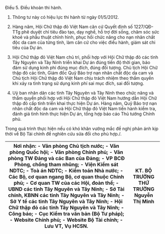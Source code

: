 Điều 5. Điều khoản thi hành.

1. Thông tư này có hiệu lực thi hành từ ngày 01/5/2012.

2. Hàng năm, Hội Chữ thập đỏ Việt Nam căn cứ Quyết định số 1227/QĐ-TTg phê duyệt chỉ tiêu đào tạo, dạy nghề, hỗ trợ đời sống, chăm sóc sức khoẻ và phẫu thuật chỉnh hình, phục hồi chức năng cho nạn nhân chất độc da cam của từng tỉnh, làm căn cứ cho việc điều hành, giám sát chi tiêu của Dự án.

3. Hội Chữ thập đỏ Việt Nam chủ trì, phối hợp với Hội Chữ thập đỏ các tỉnh Tây Nguyên và Tây Ninh triển khai Dự án đúng tiến độ thời gian, bảo đảm sử dụng kinh phí đúng mục đích, đúng đối tượng. Chủ tịch Hội Chữ thập đỏ các tỉnh, Giám đốc Quỹ Bảo trợ nạn nhân chất độc da cam và Chủ tịch Hội Chữ thập đỏ Việt Nam chịu trách nhiệm theo thẩm quyền khi xảy ra tình trạng sử dụng kinh phí sai mục đích, sai đối tượng.

4. Uỷ ban nhân dân các tỉnh Tây Nguyên và Tây Ninh theo chức năng và thẩm quyền phối hợp với Hội Chữ thập đỏ Việt Nam hướng dẫn Hội Chữ thập đỏ cấp tỉnh triển khai thực hiện Dự án. Hàng năm, Quỹ Bảo trợ nạn nhân chất độc da cam và Hội Chữ thập đỏ Việt Nam tiến hành kiểm tra, đánh giá tình hình thực hiện Dự án, tổng hợp báo cáo Thủ tướng Chính phủ.

Trong quá trình thực hiện nếu có khó khăn vướng mắc đề nghị phản ánh kịp thời về Bộ Tài chính để nghiên cứu sửa đổi cho phù hợp./.

| Nơi nhận: - Văn phòng Chủ tịch nước; - Văn phòng Quốc hội; - Văn phòng Chính phủ; - Văn phòng TW Đảng và các Ban của Đảng; - VP BCĐ Phòng, chống tham nhũng; - Viện Kiểm sát NDTC; - Toà án NDTC; - Kiểm toán Nhà nước; - Các Bộ, cơ quan ngang Bộ, cơ quan thuộc Chính phủ; - Cơ quan TW của các Hội, đoàn thể; - UBND các tỉnh Tây Nguyên và Tây Ninh; - Sở Tài chính, KBNN các tỉnh Tây Nguyên và Tây Ninh; - Sở Y tế các tỉnh Tây Nguyên và Tây Ninh; - Hội Chữ thập đỏ các tỉnh Tây Nguyên và Tây Ninh; - Công báo; - Cục Kiểm tra văn bản (Bộ Tư pháp); - Website Chính phủ; - Website Bộ Tài chính; - Lưu VT, Vụ HCSN. | KT. BỘ TRƯỞNG THỨ TRƯỞNG Nguyễn Thị Minh |
|---|---|
